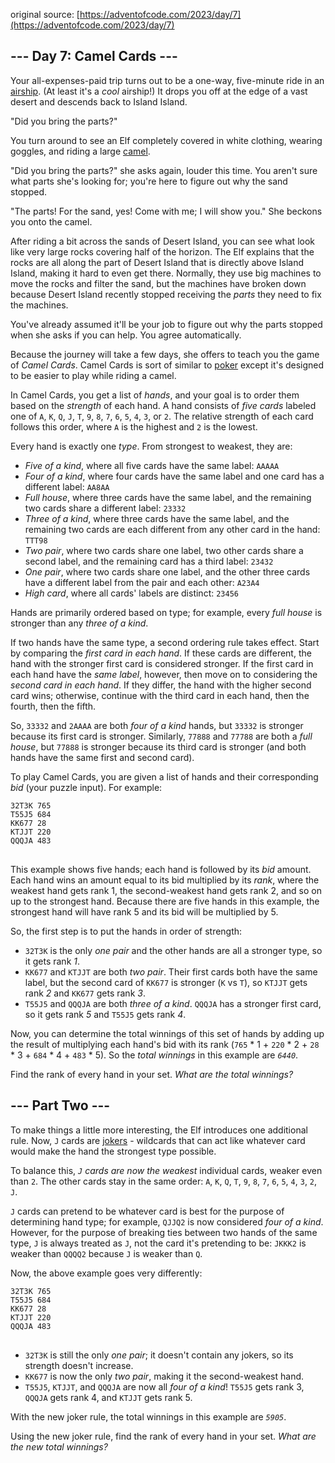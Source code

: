 original source: [https://adventofcode.com/2023/day/7](https://adventofcode.com/2023/day/7)
## --- Day 7: Camel Cards ---
Your all-expenses-paid trip turns out to be a one-way, five-minute ride in an [airship](https://en.wikipedia.org/wiki/Airship). (At least it's a <em>cool</em> airship!) It drops you off at the edge of a vast desert and descends back to Island Island.

"Did you bring the parts?"

You turn around to see an Elf completely covered in white clothing, wearing goggles, and riding a large [camel](https://en.wikipedia.org/wiki/Dromedary).

"Did you bring the parts?" she asks again, louder this time. You aren't sure what parts she's looking for; you're here to figure out why the sand stopped.

"The parts! For the sand, yes! Come with me; I will show you." She beckons you onto the camel.

After riding a bit across the sands of Desert Island, you can see what look like very large rocks covering half of the horizon. The Elf explains that the rocks are all along the part of Desert Island that is directly above Island Island, making it hard to even get there. Normally, they use big machines to move the rocks and filter the sand, but the machines have broken down because Desert Island recently stopped receiving the <em>parts</em> they need to fix the machines.

You've already assumed it'll be your job to figure out why the parts stopped when she asks if you can help. You agree automatically.

Because the journey will take a few days, she offers to teach you the game of <em>Camel Cards</em>. Camel Cards is sort of similar to [poker](https://en.wikipedia.org/wiki/List_of_poker_hands) except it's designed to be easier to play while riding a camel.

In Camel Cards, you get a list of <em>hands</em>, and your goal is to order them based on the <em>strength</em> of each hand. A hand consists of <em>five cards</em> labeled one of <code>A</code>, <code>K</code>, <code>Q</code>, <code>J</code>, <code>T</code>, <code>9</code>, <code>8</code>, <code>7</code>, <code>6</code>, <code>5</code>, <code>4</code>, <code>3</code>, or <code>2</code>. The relative strength of each card follows this order, where <code>A</code> is the highest and <code>2</code> is the lowest.

Every hand is exactly one <em>type</em>. From strongest to weakest, they are:


- <em>Five of a kind</em>, where all five cards have the same label: <code>AAAAA</code>
- <em>Four of a kind</em>, where four cards have the same label and one card has a different label: <code>AA8AA</code>
- <em>Full house</em>, where three cards have the same label, and the remaining two cards share a different label: <code>23332</code>
- <em>Three of a kind</em>, where three cards have the same label, and the remaining two cards are each different from any other card in the hand: <code>TTT98</code>
- <em>Two pair</em>, where two cards share one label, two other cards share a second label, and the remaining card has a third label: <code>23432</code>
- <em>One pair</em>, where two cards share one label, and the other three cards have a different label from the pair and each other: <code>A23A4</code>
- <em>High card</em>, where all cards' labels are distinct: <code>23456</code>

Hands are primarily ordered based on type; for example, every <em>full house</em> is stronger than any <em>three of a kind</em>.

If two hands have the same type, a second ordering rule takes effect. Start by comparing the <em>first card in each hand</em>. If these cards are different, the hand with the stronger first card is considered stronger. If the first card in each hand have the <em>same label</em>, however, then move on to considering the <em>second card in each hand</em>. If they differ, the hand with the higher second card wins; otherwise, continue with the third card in each hand, then the fourth, then the fifth.

So, <code>33332</code> and <code>2AAAA</code> are both <em>four of a kind</em> hands, but <code>33332</code> is stronger because its first card is stronger. Similarly, <code>77888</code> and <code>77788</code> are both a <em>full house</em>, but <code>77888</code> is stronger because its third card is stronger (and both hands have the same first and second card).

To play Camel Cards, you are given a list of hands and their corresponding <em>bid</em> (your puzzle input). For example:

<pre>
<code>32T3K 765
T55J5 684
KK677 28
KTJJT 220
QQQJA 483
</code>
</pre>

This example shows five hands; each hand is followed by its <em>bid</em> amount. Each hand wins an amount equal to its bid multiplied by its <em>rank</em>, where the weakest hand gets rank 1, the second-weakest hand gets rank 2, and so on up to the strongest hand. Because there are five hands in this example, the strongest hand will have rank 5 and its bid will be multiplied by 5.

So, the first step is to put the hands in order of strength:


- <code>32T3K</code> is the only <em>one pair</em> and the other hands are all a stronger type, so it gets rank <em>1</em>.
- <code>KK677</code> and <code>KTJJT</code> are both <em>two pair</em>. Their first cards both have the same label, but the second card of <code>KK677</code> is stronger (<code>K</code> vs <code>T</code>), so <code>KTJJT</code> gets rank <em>2</em> and <code>KK677</code> gets rank <em>3</em>.
- <code>T55J5</code> and <code>QQQJA</code> are both <em>three of a kind</em>. <code>QQQJA</code> has a stronger first card, so it gets rank <em>5</em> and <code>T55J5</code> gets rank <em>4</em>.

Now, you can determine the total winnings of this set of hands by adding up the result of multiplying each hand's bid with its rank (<code>765</code> * 1 + <code>220</code> * 2 + <code>28</code> * 3 + <code>684</code> * 4 + <code>483</code> * 5). So the <em>total winnings</em> in this example are <code><em>6440</em></code>.

Find the rank of every hand in your set. <em>What are the total winnings?</em>


## --- Part Two ---
To make things a little more interesting, the Elf introduces one additional rule. Now, <code>J</code> cards are [jokers](https://en.wikipedia.org/wiki/Joker_(playing_card)) - wildcards that can act like whatever card would make the hand the strongest type possible.

To balance this, <em><code>J</code> cards are now the weakest</em> individual cards, weaker even than <code>2</code>. The other cards stay in the same order: <code>A</code>, <code>K</code>, <code>Q</code>, <code>T</code>, <code>9</code>, <code>8</code>, <code>7</code>, <code>6</code>, <code>5</code>, <code>4</code>, <code>3</code>, <code>2</code>, <code>J</code>.

<code>J</code> cards can pretend to be whatever card is best for the purpose of determining hand type; for example, <code>QJJQ2</code> is now considered <em>four of a kind</em>. However, for the purpose of breaking ties between two hands of the same type, <code>J</code> is always treated as <code>J</code>, not the card it's pretending to be: <code>JKKK2</code> is weaker than <code>QQQQ2</code> because <code>J</code> is weaker than <code>Q</code>.

Now, the above example goes very differently:

<pre>
<code>32T3K 765
T55J5 684
KK677 28
KTJJT 220
QQQJA 483
</code>
</pre>


- <code>32T3K</code> is still the only <em>one pair</em>; it doesn't contain any jokers, so its strength doesn't increase.
- <code>KK677</code> is now the only <em>two pair</em>, making it the second-weakest hand.
- <code>T55J5</code>, <code>KTJJT</code>, and <code>QQQJA</code> are now all <em>four of a kind</em>! <code>T55J5</code> gets rank 3, <code>QQQJA</code> gets rank 4, and <code>KTJJT</code> gets rank 5.

With the new joker rule, the total winnings in this example are <code><em>5905</em></code>.

Using the new joker rule, find the rank of every hand in your set. <em>What are the new total winnings?</em>


